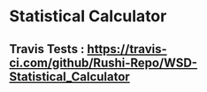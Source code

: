 # Statistical Calculator

## Travis Tests : https://travis-ci.com/github/Rushi-Repo/WSD-Statistical_Calculator
